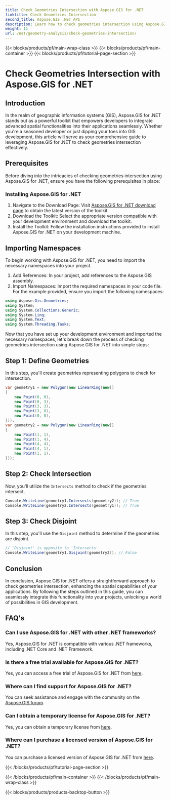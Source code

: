 ```yaml
---
title: Check Geometries Intersection with Aspose.GIS for .NET
linktitle: Check Geometries Intersection
second_title: Aspose.GIS .NET API
description: Learn how to check geometries intersection using Aspose.GIS for .NET with step-by-step guidance. Enhance your GIS development effortlessly.
weight: 11
url: /net/geometry-analysis/check-geometries-intersection/
---
```


{{< blocks/products/pf/main-wrap-class >}}
{{< blocks/products/pf/main-container >}}
{{< blocks/products/pf/tutorial-page-section >}}

# Check Geometries Intersection with Aspose.GIS for .NET

## Introduction
In the realm of geographic information systems (GIS), Aspose.GIS for .NET stands out as a powerful toolkit that empowers developers to integrate advanced spatial functionalities into their applications seamlessly. Whether you're a seasoned developer or just dipping your toes into GIS development, this article will serve as your comprehensive guide to leveraging Aspose.GIS for .NET to check geometries intersection effectively.
## Prerequisites
Before diving into the intricacies of checking geometries intersection using Aspose.GIS for .NET, ensure you have the following prerequisites in place:
### Installing Aspose.GIS for .NET
1. Navigate to the Download Page: Visit [Aspose.GIS for .NET download page](https://releases.aspose.com/gis/net/) to obtain the latest version of the toolkit.
2. Download the Toolkit: Select the appropriate version compatible with your development environment and download the toolkit.
3. Install the Toolkit: Follow the installation instructions provided to install Aspose.GIS for .NET on your development machine.

## Importing Namespaces
To begin working with Aspose.GIS for .NET, you need to import the necessary namespaces into your project.
1. Add References: In your project, add references to the Aspose.GIS assembly.
2. Import Namespaces: Import the required namespaces in your code file. For the example provided, ensure you import the following namespaces:
```csharp
using Aspose.Gis.Geometries;
using System;
using System.Collections.Generic;
using System.Linq;
using System.Text;
using System.Threading.Tasks;
```

Now that you have set up your development environment and imported the necessary namespaces, let's break down the process of checking geometries intersection using Aspose.GIS for .NET into simple steps:
## Step 1: Define Geometries
In this step, you'll create geometries representing polygons to check for intersection.
```csharp
var geometry1 = new Polygon(new LinearRing(new[]
{
    new Point(0, 0),
    new Point(0, 3),
    new Point(3, 3),
    new Point(3, 0),
    new Point(0, 0),
}));
var geometry2 = new Polygon(new LinearRing(new[]
{
    new Point(1, 1),
    new Point(1, 4),
    new Point(4, 4),
    new Point(4, 1),
    new Point(1, 1),
}));
```
## Step 2: Check Intersection
Now, you'll utilize the `Intersects` method to check if the geometries intersect.
```csharp
Console.WriteLine(geometry1.Intersects(geometry2)); // True
Console.WriteLine(geometry2.Intersects(geometry1)); // True
```
## Step 3: Check Disjoint
In this step, you'll use the `Disjoint` method to determine if the geometries are disjoint.
```csharp
// 'Disjoint' is opposite to 'Intersects'
Console.WriteLine(geometry1.Disjoint(geometry2)); // False
```

## Conclusion
In conclusion, Aspose.GIS for .NET offers a straightforward approach to check geometries intersection, enhancing the spatial capabilities of your applications. By following the steps outlined in this guide, you can seamlessly integrate this functionality into your projects, unlocking a world of possibilities in GIS development.
## FAQ's
### Can I use Aspose.GIS for .NET with other .NET frameworks?
Yes, Aspose.GIS for .NET is compatible with various .NET frameworks, including .NET Core and .NET Framework.
### Is there a free trial available for Aspose.GIS for .NET?
Yes, you can access a free trial of Aspose.GIS for .NET from [here](https://releases.aspose.com/).
### Where can I find support for Aspose.GIS for .NET?
You can seek assistance and engage with the community on the [Aspose.GIS forum](https://forum.aspose.com/c/gis/33).
### Can I obtain a temporary license for Aspose.GIS for .NET?
Yes, you can obtain a temporary license from [here](https://purchase.aspose.com/temporary-license/).
### Where can I purchase a licensed version of Aspose.GIS for .NET?
You can purchase a licensed version of Aspose.GIS for .NET from [here](https://purchase.aspose.com/buy).

{{< /blocks/products/pf/tutorial-page-section >}}

{{< /blocks/products/pf/main-container >}}
{{< /blocks/products/pf/main-wrap-class >}}

{{< blocks/products/products-backtop-button >}}
